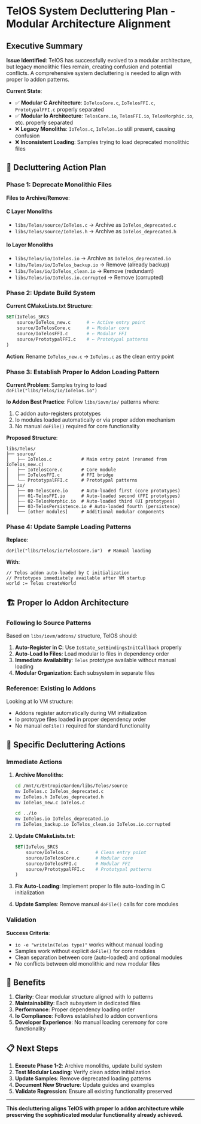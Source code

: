 # TelOS System Decluttering Plan - Modular Architecture Alignment

## Executive Summary

**Issue Identified**: TelOS has successfully evolved to a modular architecture, but legacy monolithic files remain, creating confusion and potential conflicts. A comprehensive system decluttering is needed to align with proper Io addon patterns.

**Current State**: 
- ✅ **Modular C Architecture**: `IoTelosCore.c`, `IoTelosFFI.c`, `PrototypalFFI.c` properly separated
- ✅ **Modular Io Architecture**: `TelosCore.io`, `TelosFFI.io`, `TelosMorphic.io`, etc. properly separated  
- ❌ **Legacy Monoliths**: `IoTelos.c`, `IoTelos.io` still present, causing confusion
- ❌ **Inconsistent Loading**: Samples trying to load deprecated monolithic files

## 🎯 Decluttering Action Plan

### Phase 1: Deprecate Monolithic Files

**Files to Archive/Remove**:

#### C Layer Monoliths
- `libs/Telos/source/IoTelos.c` → Archive as `IoTelos_deprecated.c`
- `libs/Telos/source/IoTelos.h` → Archive as `IoTelos_deprecated.h`

#### Io Layer Monoliths  
- `libs/Telos/io/IoTelos.io` → Archive as `IoTelos_deprecated.io`
- `libs/Telos/io/IoTelos_backup.io` → Remove (already backup)
- `libs/Telos/io/IoTelos_clean.io` → Remove (redundant)
- `libs/Telos/io/IoTelos.io.corrupted` → Remove (corrupted)

### Phase 2: Update Build System

**Current CMakeLists.txt Structure**:
```cmake
SET(IoTelos_SRCS
    source/IoTelos_new.c      # ← Active entry point
    source/IoTelosCore.c      # ← Modular core
    source/IoTelosFFI.c       # ← Modular FFI
    source/PrototypalFFI.c    # ← Prototypal patterns
)
```

**Action**: Rename `IoTelos_new.c` → `IoTelos.c` as the clean entry point

### Phase 3: Establish Proper Io Addon Loading Pattern

**Current Problem**: Samples trying to load `doFile("libs/Telos/io/IoTelos.io")`

**Io Addon Best Practice**: Follow `libs/iovm/io/` patterns where:
1. C addon auto-registers prototypes 
2. Io modules loaded automatically or via proper addon mechanism
3. No manual `doFile()` required for core functionality

**Proposed Structure**:
```
libs/Telos/
├── source/
│   ├── IoTelos.c           # Main entry point (renamed from IoTelos_new.c)
│   ├── IoTelosCore.c       # Core module
│   ├── IoTelosFFI.c        # FFI bridge  
│   └── PrototypalFFI.c     # Prototypal patterns
├── io/
│   ├── 00-TelosCore.io     # Auto-loaded first (core prototypes)
│   ├── 01-TelosFFI.io      # Auto-loaded second (FFI prototypes)
│   ├── 02-TelosMorphic.io  # Auto-loaded third (UI prototypes)
│   ├── 03-TelosPersistence.io # Auto-loaded fourth (persistence)
│   └── [other modules]     # Additional modular components
```

### Phase 4: Update Sample Loading Patterns

**Replace**:
```io
doFile("libs/Telos/io/TelosCore.io")  # Manual loading
```

**With**:
```io
// Telos addon auto-loaded by C initialization
// Prototypes immediately available after VM startup
world := Telos createWorld
```

## 🏗️ Proper Io Addon Architecture

### Following Io Source Patterns

Based on `libs/iovm/addons/` structure, TelOS should:

1. **Auto-Register in C**: Use `IoState_setBindingsInitCallback` properly
2. **Auto-Load Io Files**: Load modular Io files in dependency order  
3. **Immediate Availability**: `Telos` prototype available without manual loading
4. **Modular Organization**: Each subsystem in separate files

### Reference: Existing Io Addons

Looking at Io VM structure:
- Addons register automatically during VM initialization
- Io prototype files loaded in proper dependency order
- No manual `doFile()` required for standard functionality

## 🧹 Specific Decluttering Actions

### Immediate Actions

1. **Archive Monoliths**:
   ```bash
   cd /mnt/c/EntropicGarden/libs/Telos/source
   mv IoTelos.c IoTelos_deprecated.c
   mv IoTelos.h IoTelos_deprecated.h
   mv IoTelos_new.c IoTelos.c
   
   cd ../io
   mv IoTelos.io IoTelos_deprecated.io
   rm IoTelos_backup.io IoTelos_clean.io IoTelos.io.corrupted
   ```

2. **Update CMakeLists.txt**:
   ```cmake
   SET(IoTelos_SRCS
       source/IoTelos.c          # Clean entry point
       source/IoTelosCore.c      # Modular core
       source/IoTelosFFI.c       # Modular FFI  
       source/PrototypalFFI.c    # Prototypal patterns
   )
   ```

3. **Fix Auto-Loading**: Implement proper Io file auto-loading in C initialization

4. **Update Samples**: Remove manual `doFile()` calls for core modules

### Validation

**Success Criteria**:
- `io -e "writeln(Telos type)"` works without manual loading
- Samples work without explicit `doFile()` for core modules
- Clean separation between core (auto-loaded) and optional modules
- No conflicts between old monolithic and new modular files

## 🎯 Benefits

1. **Clarity**: Clear modular structure aligned with Io patterns
2. **Maintainability**: Each subsystem in dedicated files
3. **Performance**: Proper dependency loading order
4. **Io Compliance**: Follows established Io addon conventions
5. **Developer Experience**: No manual loading ceremony for core functionality

## 📋 Next Steps

1. **Execute Phase 1-2**: Archive monoliths, update build system
2. **Test Modular Loading**: Verify clean addon initialization  
3. **Update Samples**: Remove deprecated loading patterns
4. **Document New Structure**: Update guides and examples
5. **Validate Regression**: Ensure all existing functionality preserved

---

**This decluttering aligns TelOS with proper Io addon architecture while preserving the sophisticated modular functionality already achieved.**
